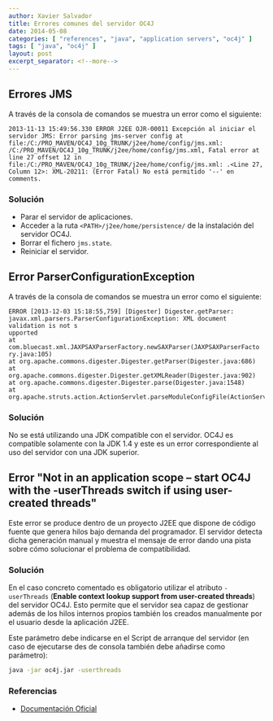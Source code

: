 ```yaml
---
author: Xavier Salvador
title: Errores comunes del servidor OC4J
date: 2014-05-08
categories: [ "references", "java", "application servers", "oc4j" ]
tags: [ "java", "oc4j" ]
layout: post
excerpt_separator: <!--more-->
---
```


## Errores JMS

A través de la consola de comandos se muestra un error como el siguiente:

```
2013-11-13 15:49:56.330 ERROR J2EE OJR-00011 Excepción al iniciar el servidor JMS: Error parsing jms-server config at file:/C:/PRO_MAVEN/OC4J_10g_TRUNK/j2ee/home/config/jms.xml: /C:/PRO_MAVEN/OC4J_10g_TRUNK/j2ee/home/config/jms.xml, Fatal error at line 27 offset 12 in file:/C:/PRO_MAVEN/OC4J_10g_TRUNK/j2ee/home/config/jms.xml: .<Line 27, Column 12>: XML-20211: (Error Fatal) No está permitido '--' en comments.
```

### Solución

* Parar el servidor de aplicaciones.
* Acceder a la ruta `<PATH>/j2ee/home/persistence/` de la instalación del servidor OC4J.
* Borrar el fichero `jms.state`.
* Reiniciar el servidor.

## Error ParserConfigurationException

A través de la consola de comandos se muestra un error como el siguiente:

```
ERROR [2013-12-03 15:18:55,759] [Digester] Digester.getParser:
javax.xml.parsers.ParserConfigurationException: XML document validation is not s
upported
at com.bluecast.xml.JAXPSAXParserFactory.newSAXParser(JAXPSAXParserFacto
ry.java:105)
at org.apache.commons.digester.Digester.getParser(Digester.java:686)
at org.apache.commons.digester.Digester.getXMLReader(Digester.java:902)
at org.apache.commons.digester.Digester.parse(Digester.java:1548)
at org.apache.struts.action.ActionServlet.parseModuleConfigFile(ActionServlet.java:1006)
```

### Solución

No se está utilizando una JDK compatible con el servidor. OC4J es compatible solamente con la JDK 1.4 y este es un error correspondiente al uso del servidor con una JDK superior.

## Error "Not in an application scope – start OC4J with the -userThreads switch if using user-created threads"

Este error se produce dentro de un proyecto J2EE que dispone de código fuente que genera hilos bajo demanda del programador. 
El servidor detecta dicha generación manual y muestra el mensaje de error dando una pista sobre cómo solucionar el problema de compatibilidad.

### Solución

En el caso concreto comentado es obligatorio utilizar el atributo `-userThreads` (**Enable context lookup support from user-created threads**) del servidor OC4J. 
Esto permite que el servidor sea capaz de gestionar además de los hilos internos propios también los creados manualmente por el usuario desde la aplicación J2EE.

Este parámetro debe indicarse en el Script de arranque del servidor (en caso de ejecutarse des de consola también debe añadirse como parámetro):

```sh
java -jar oc4j.jar -userthreads
```

### Referencias

- [Documentación Oficial](http://sqltech.cl/doc/oas10gR31/web.1013/b28950/sysprops.htm)

